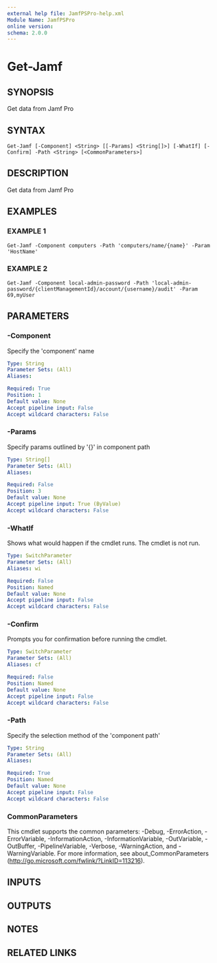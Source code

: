 ```yaml
---
external help file: JamfPSPro-help.xml
Module Name: JamfPSPro
online version:
schema: 2.0.0
---
```


# Get-Jamf

## SYNOPSIS
Get data from Jamf Pro

## SYNTAX

```
Get-Jamf [-Component] <String> [[-Params] <String[]>] [-WhatIf] [-Confirm] -Path <String> [<CommonParameters>]
```

## DESCRIPTION
Get data from Jamf Pro

## EXAMPLES

### EXAMPLE 1
```
Get-Jamf -Component computers -Path 'computers/name/{name}' -Param 'HostName'
```

### EXAMPLE 2
```
Get-Jamf -Component local-admin-password -Path 'local-admin-password/{clientManagementId}/account/{username}/audit' -Param 69,myUser
```

## PARAMETERS

### -Component
Specify the 'component' name

```yaml
Type: String
Parameter Sets: (All)
Aliases:

Required: True
Position: 1
Default value: None
Accept pipeline input: False
Accept wildcard characters: False
```

### -Params
Specify params outlined by '{}' in component path

```yaml
Type: String[]
Parameter Sets: (All)
Aliases:

Required: False
Position: 3
Default value: None
Accept pipeline input: True (ByValue)
Accept wildcard characters: False
```

### -WhatIf
Shows what would happen if the cmdlet runs.
The cmdlet is not run.

```yaml
Type: SwitchParameter
Parameter Sets: (All)
Aliases: wi

Required: False
Position: Named
Default value: None
Accept pipeline input: False
Accept wildcard characters: False
```

### -Confirm
Prompts you for confirmation before running the cmdlet.

```yaml
Type: SwitchParameter
Parameter Sets: (All)
Aliases: cf

Required: False
Position: Named
Default value: None
Accept pipeline input: False
Accept wildcard characters: False
```

### -Path
Specify the selection method of the 'component path'

```yaml
Type: String
Parameter Sets: (All)
Aliases:

Required: True
Position: Named
Default value: None
Accept pipeline input: False
Accept wildcard characters: False
```

### CommonParameters
This cmdlet supports the common parameters: -Debug, -ErrorAction, -ErrorVariable, -InformationAction, -InformationVariable, -OutVariable, -OutBuffer, -PipelineVariable, -Verbose, -WarningAction, and -WarningVariable.
For more information, see about_CommonParameters (http://go.microsoft.com/fwlink/?LinkID=113216).

## INPUTS

## OUTPUTS

## NOTES

## RELATED LINKS
